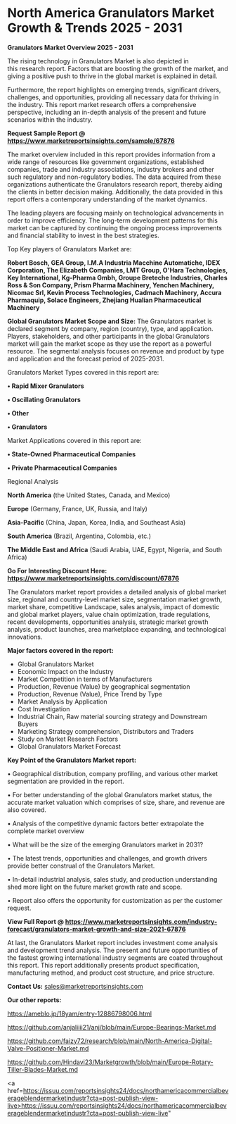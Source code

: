 # North America Granulators Market Growth & Trends 2025 - 2031

<Strong> Granulators Market Overview 2025 - 2031</strong>

The rising technology in Granulators Market is also depicted in this research report. Factors that are boosting the growth of the market, and giving a positive push to thrive in the global market is explained in detail.

Furthermore, the report highlights on emerging trends, significant drivers, challenges, and opportunities, providing all necessary data for thriving in the industry. This report market research offers a comprehensive perspective, including an in-depth analysis of the present and future scenarios within the industry.

<strong>Request Sample Report @ <a href=https://www.marketreportsinsights.com/sample/67876>https://www.marketreportsinsights.com/sample/67876</a></strong>

The market overview included in this report provides information from a wide range of resources like government organizations, established companies, trade and industry associations, industry brokers and other such regulatory and non-regulatory bodies. The data acquired from these organizations authenticate the Granulators research report, thereby aiding the clients in better decision making. Additionally, the data provided in this report offers a contemporary understanding of the market dynamics.

The leading players are focusing mainly on technological advancements in order to improve efficiency. The long-term development patterns for this market can be captured by continuing the ongoing process improvements and financial stability to invest in the best strategies.

Top Key players of Granulators Market are:

<strong>Robert Bosch, GEA Group, I.M.A Industria Macchine Automatiche, IDEX Corporation, The Elizabeth Companies, LMT Group, O&#39;Hara Technologies, Key International, Kg-Pharma Gmbh, Groupe Breteche Industries, Charles Ross & Son Company, Prism Pharma Machinery, Yenchen Machinery, Nicomac Srl, Kevin Process Technologies, Cadmach Machinery, Accura Pharmaquip, Solace Engineers, Zhejiang Hualian Pharmaceutical Machinery</strong>

<strong><b>Global Granulators Market Scope and Size:</b></strong>
The Granulators market is declared segment by company, region (country), type, and application. Players, stakeholders, and other participants in the global Granulators market will gain the market scope as they use the report as a powerful resource. The segmental analysis focuses on revenue and product by type and application and the forecast period of 2025-2031.

Granulators Market Types covered in this report are:

<strong>• Rapid Mixer Granulators

• Oscillating Granulators

• Other

• Granulators</strong>

Market Applications covered in this report are:

<strong>• State-Owned Pharmaceutical Companies

• Private Pharmaceutical Companies</strong> 

Regional Analysis

<strong>North America</strong> (the United States, Canada, and Mexico)

<strong>Europe</strong> (Germany, France, UK, Russia, and Italy)

<strong>Asia-Pacific</strong> (China, Japan, Korea, India, and Southeast Asia)

<strong>South America</strong> (Brazil, Argentina, Colombia, etc.)

<strong>The Middle East and Africa</strong> (Saudi Arabia, UAE, Egypt, Nigeria, and South Africa)

<strong>Go For Interesting Discount Here: <a href=https://www.marketreportsinsights.com/discount/67876>https://www.marketreportsinsights.com/discount/67876</a></strong>

The Granulators market report provides a detailed analysis of global market size, regional and country-level market size, segmentation market growth, market share, competitive Landscape, sales analysis, impact of domestic and global market players, value chain optimization, trade regulations, recent developments, opportunities analysis, strategic market growth analysis, product launches, area marketplace expanding, and technological innovations.

<strong><b>Major factors covered in the report:</b></strong>
<ul>
  <li>Global Granulators Market </li>
  <li>Economic Impact on the Industry</li>
  <li>Market Competition in terms of Manufacturers</li>
  <li>Production, Revenue (Value) by geographical segmentation</li>
  <li>Production, Revenue (Value), Price Trend by Type</li>
  <li>Market Analysis by Application</li>
  <li>Cost Investigation</li>
  <li>Industrial Chain, Raw material sourcing strategy and Downstream Buyers</li>
  <li>Marketing Strategy comprehension, Distributors and Traders</li>
  <li>Study on Market Research Factors</li>
  <li>Global Granulators Market Forecast</li>
</ul>

<strong><b>Key Point of the Granulators Market report:</b></strong>

• Geographical distribution, company profiling, and various other market segmentation are provided in the report.

• For better understanding of the global Granulators market status, the accurate market valuation which comprises of size, share, and revenue are also covered.

• Analysis of the competitive dynamic factors better extrapolate the complete market overview

• What will be the size of the emerging Granulators market in 2031?

• The latest trends, opportunities and challenges, and growth drivers provide better construal of the Granulators Market.

• In-detail industrial analysis, sales study, and production understanding shed more light on the future market growth rate and scope.

• Report also offers the opportunity for customization as per the customer request.

<strong><b>View Full Report @ <a href=https://www.marketreportsinsights.com/industry-forecast/granulators-market-growth-and-size-2021-67876>https://www.marketreportsinsights.com/industry-forecast/granulators-market-growth-and-size-2021-67876</a></b></strong>


At last, the Granulators Market report includes investment come analysis and development trend analysis. The present and future opportunities of the fastest growing international industry segments are coated throughout this report. This report additionally presents product specification, manufacturing method, and product cost structure, and price structure.

<strong>Contact Us:</strong>
sales@marketreportsinsights.com

<strong>Our other reports:</strong>

<a href=https://ameblo.jp/18yam/entry-12886798006.html>https://ameblo.jp/18yam/entry-12886798006.html</a>

<a href=https://github.com/anjaliiii21/anj/blob/main/Europe-Bearings-Market.md>https://github.com/anjaliiii21/anj/blob/main/Europe-Bearings-Market.md</a>

<a href=https://github.com/faizy72/research/blob/main/North-America-Digital-Valve-Positioner-Market.md>https://github.com/faizy72/research/blob/main/North-America-Digital-Valve-Positioner-Market.md</a>

<a href=https://github.com/Hindavi23/Marketgrowth/blob/main/Europe-Rotary-Tiller-Blades-Market.md>https://github.com/Hindavi23/Marketgrowth/blob/main/Europe-Rotary-Tiller-Blades-Market.md</a>

<a href=https://issuu.com/reportsinsights24/docs/northamericacommercialbeverageblendermarketindustr?cta=post-publish-view-live>https://issuu.com/reportsinsights24/docs/northamericacommercialbeverageblendermarketindustr?cta=post-publish-view-live</a>"
